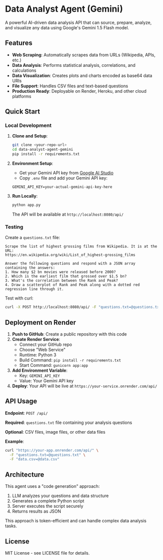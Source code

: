 # Data Analyst Agent (Gemini)

A powerful AI-driven data analysis API that can source, prepare, analyze, and visualize any data using Google's Gemini 1.5 Flash model.

## Features

- **Web Scraping**: Automatically scrapes data from URLs (Wikipedia, APIs, etc.)
- **Data Analysis**: Performs statistical analysis, correlations, and calculations
- **Data Visualization**: Creates plots and charts encoded as base64 data URIs
- **File Support**: Handles CSV files and text-based questions
- **Production Ready**: Deployable on Render, Heroku, and other cloud platforms

## Quick Start

### Local Development

1. **Clone and Setup**:
   ```bash
   git clone <your-repo-url>
   cd data-analyst-agent-gemini
   pip install -r requirements.txt
   ```

2. **Environment Setup**:
   - Get your Gemini API key from [Google AI Studio](https://makersuite.google.com/app/apikey)
   - Copy `.env` file and add your Gemini API key:
   ```
   GEMINI_API_KEY=your-actual-gemini-api-key-here
   ```

3. **Run Locally**:
   ```bash
   python app.py
   ```
   The API will be available at `http://localhost:8080/api/`

### Testing

Create a `questions.txt` file:
```
Scrape the list of highest grossing films from Wikipedia. It is at the URL:
https://en.wikipedia.org/wiki/List_of_highest-grossing_films

Answer the following questions and respond with a JSON array containing the answers:
1. How many $2 bn movies were released before 2000?
2. Which is the earliest film that grossed over $1.5 bn?
3. What's the correlation between the Rank and Peak?
4. Draw a scatterplot of Rank and Peak along with a dotted red regression line through it.
```

Test with curl:
```bash
curl -X POST http://localhost:8080/api/ -F "questions.txt=@questions.txt"
```

## Deployment on Render

1. **Push to GitHub**: Create a public repository with this code
2. **Create Render Service**: 
   - Connect your GitHub repo
   - Choose "Web Service"
   - Runtime: Python 3
   - Build Command: `pip install -r requirements.txt`
   - Start Command: `gunicorn app:app`
3. **Add Environment Variable**: 
   - Key: `GEMINI_API_KEY`
   - Value: Your Gemini API key
4. **Deploy**: Your API will be live at `https://your-service.onrender.com/api/`

## API Usage

**Endpoint**: `POST /api/`

**Required**: `questions.txt` file containing your analysis questions

**Optional**: CSV files, image files, or other data files

**Example**:
```bash
curl "https://your-app.onrender.com/api/" \
  -F "questions.txt=@questions.txt" \
  -F "data.csv=@data.csv"
```

## Architecture

This agent uses a "code generation" approach:
1. LLM analyzes your questions and data structure
2. Generates a complete Python script
3. Server executes the script securely
4. Returns results as JSON

This approach is token-efficient and can handle complex data analysis tasks.

## License

MIT License - see LICENSE file for details.